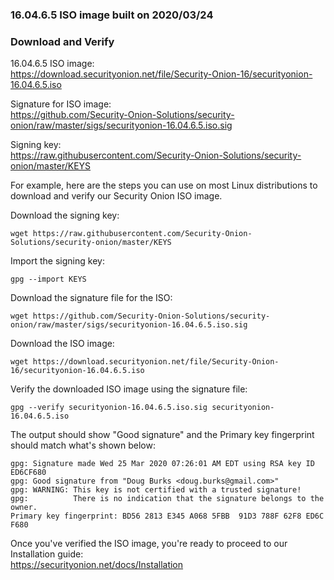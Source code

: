 ### 16.04.6.5 ISO image built on 2020/03/24

### Download and Verify

16.04.6.5 ISO image:  
https://download.securityonion.net/file/Security-Onion-16/securityonion-16.04.6.5.iso

Signature for ISO image:  
https://github.com/Security-Onion-Solutions/security-onion/raw/master/sigs/securityonion-16.04.6.5.iso.sig  

Signing key:  
https://raw.githubusercontent.com/Security-Onion-Solutions/security-onion/master/KEYS  

For example, here are the steps you can use on most Linux distributions to download and verify our Security Onion ISO image.

Download the signing key:  
```
wget https://raw.githubusercontent.com/Security-Onion-Solutions/security-onion/master/KEYS
```

Import the signing key:  
```
gpg --import KEYS
```

Download the signature file for the ISO:  
```
wget https://github.com/Security-Onion-Solutions/security-onion/raw/master/sigs/securityonion-16.04.6.5.iso.sig
```

Download the ISO image:  
```
wget https://download.securityonion.net/file/Security-Onion-16/securityonion-16.04.6.5.iso
```

Verify the downloaded ISO image using the signature file:  
```
gpg --verify securityonion-16.04.6.5.iso.sig securityonion-16.04.6.5.iso
```

The output should show "Good signature" and the Primary key fingerprint should match what's shown below:
```
gpg: Signature made Wed 25 Mar 2020 07:26:01 AM EDT using RSA key ID ED6CF680
gpg: Good signature from "Doug Burks <doug.burks@gmail.com>"
gpg: WARNING: This key is not certified with a trusted signature!
gpg:          There is no indication that the signature belongs to the owner.
Primary key fingerprint: BD56 2813 E345 A068 5FBB  91D3 788F 62F8 ED6C F680
```

Once you've verified the ISO image, you're ready to proceed to our Installation guide:  
https://securityonion.net/docs/Installation
